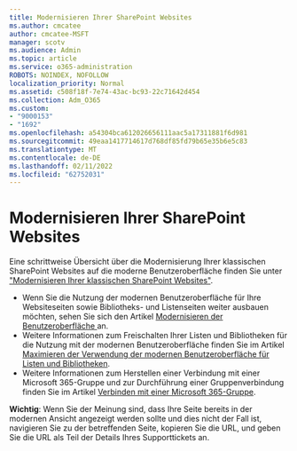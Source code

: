 ```yaml
---
title: Modernisieren Ihrer SharePoint Websites
ms.author: cmcatee
author: cmcatee-MSFT
manager: scotv
ms.audience: Admin
ms.topic: article
ms.service: o365-administration
ROBOTS: NOINDEX, NOFOLLOW
localization_priority: Normal
ms.assetid: c508f18f-7e74-43ac-bc93-22c71642d454
ms.collection: Adm_O365
ms.custom:
- "9000153"
- "1692"
ms.openlocfilehash: a54304bca612026656111aac5a17311881f6d981
ms.sourcegitcommit: 49eaa1417714617d768df85fd79b65e35b6e5c83
ms.translationtype: MT
ms.contentlocale: de-DE
ms.lasthandoff: 02/11/2022
ms.locfileid: "62752031"
---
```

# <a name="modernize-your-sharepoint-sites"></a>Modernisieren Ihrer SharePoint Websites

Eine schrittweise Übersicht über die Modernisierung Ihrer klassischen SharePoint Websites auf die moderne Benutzeroberfläche finden Sie unter ["Modernisieren Ihrer klassischen SharePoint Websites"](https://docs.microsoft.com/sharepoint/dev/transform/modernize-classic-sites).

* Wenn Sie die Nutzung der modernen Benutzeroberfläche für Ihre Websiteseiten sowie Bibliotheks- und Listenseiten weiter ausbauen möchten, sehen Sie sich den Artikel [Modernisieren der Benutzeroberfläche ](https://docs.microsoft.com/sharepoint/dev/transform/modernize-userinterface) an.
* Weitere Informationen zum Freischalten Ihrer Listen und Bibliotheken für die Nutzung mit der modernen Benutzeroberfläche finden Sie im Artikel [Maximieren der Verwendung der modernen Benutzeroberfläche für Listen und Bibliotheken](https://docs.microsoft.com/sharepoint/dev/transform/modernize-userinterface-lists-and-libraries).
* Weitere Informationen zum Herstellen einer Verbindung mit einer Microsoft 365-Gruppe und zur Durchführung einer Gruppenverbindung finden Sie im Artikel [Verbinden mit einer Microsoft 365-Gruppe](https://docs.microsoft.com/sharepoint/dev/transform/modernize-connect-to-office365-group).

**Wichtig**: Wenn Sie der Meinung sind, dass Ihre Seite bereits in der modernen Ansicht angezeigt werden sollte und dies nicht der Fall ist, navigieren Sie zu der betreffenden Seite, kopieren Sie die URL, und geben Sie die URL als Teil der Details Ihres Supporttickets an.
